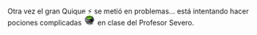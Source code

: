 Otra vez el gran Quique :zap: se metió en problemas... está intentando hacer pociones complicadas <img src="https://raw.githubusercontent.com/MumukiProject/mumuki-guia-java-practica-colecciones/master/assets/caldero.png" width="24" heigth="24" style="margin-top: -10px"> en clase del Profesor Severo.



